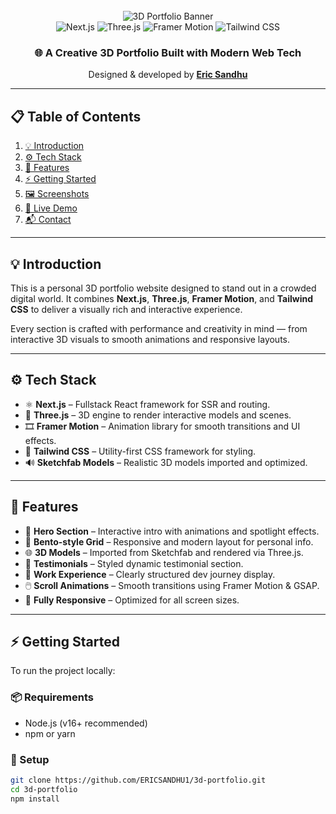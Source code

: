 <div align="center">
  <br />
  <img src="https://your-screenshot-url.com/banner.png" alt="3D Portfolio Banner" />

  <br />
  <div>
    <img src="https://img.shields.io/badge/-Next_JS-black?style=for-the-badge&logo=nextdotjs&logoColor=white" alt="Next.js" />
    <img src="https://img.shields.io/badge/-Three_JS-black?style=for-the-badge&logo=three.js&logoColor=white" alt="Three.js" />
    <img src="https://img.shields.io/badge/-Framer_Motion-black?style=for-the-badge&logo=framer&logoColor=white" alt="Framer Motion" />
    <img src="https://img.shields.io/badge/-Tailwind_CSS-black?style=for-the-badge&logo=tailwindcss&logoColor=white" alt="Tailwind CSS" />
  </div>

  <h3 align="center">🌐 A Creative 3D Portfolio Built with Modern Web Tech</h3>

  <p align="center">
    Designed & developed by <a href="https://github.com/ERICSANDHU1" target="_blank"><strong>Eric Sandhu</strong></a>
  </p>
</div>

---

## 📋 Table of Contents

1. [💡 Introduction](#introduction)
2. [⚙️ Tech Stack](#tech-stack)
3. [🚀 Features](#features)
4. [⚡ Getting Started](#getting-started)
5. [🖼️ Screenshots](#screenshots)
6. [🔗 Live Demo](#live-demo)
7. [📬 Contact](#contact)

---

## 💡 Introduction

This is a personal 3D portfolio website designed to stand out in a crowded digital world. It combines **Next.js**, **Three.js**, **Framer Motion**, and **Tailwind CSS** to deliver a visually rich and interactive experience.

Every section is crafted with performance and creativity in mind — from interactive 3D visuals to smooth animations and responsive layouts.

---

## ⚙️ Tech Stack

- ⚛ **Next.js** – Fullstack React framework for SSR and routing.
- 🧱 **Three.js** – 3D engine to render interactive models and scenes.
- 🎞 **Framer Motion** – Animation library for smooth transitions and UI effects.
- 🎨 **Tailwind CSS** – Utility-first CSS framework for styling.
- 🔊 **Sketchfab Models** – Realistic 3D models imported and optimized.

---

## 🚀 Features

- 🎯 **Hero Section** – Interactive intro with animations and spotlight effects.
- 🧩 **Bento-style Grid** – Responsive and modern layout for personal info.
- 🌐 **3D Models** – Imported from Sketchfab and rendered via Three.js.
- 💬 **Testimonials** – Styled dynamic testimonial section.
- 💼 **Work Experience** – Clearly structured dev journey display.
- 🖱️ **Scroll Animations** – Smooth transitions using Framer Motion & GSAP.
- 📱 **Fully Responsive** – Optimized for all screen sizes.

---

## ⚡ Getting Started

To run the project locally:

### 📦 Requirements

- Node.js (v16+ recommended)
- npm or yarn

### 🧪 Setup

```bash
git clone https://github.com/ERICSANDHU1/3d-portfolio.git
cd 3d-portfolio
npm install
